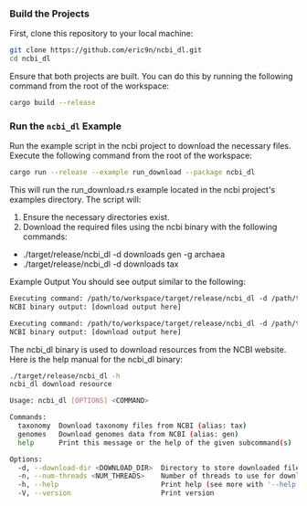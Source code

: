 ### Build the Projects

First, clone this repository to your local machine:

``` sh
git clone https://github.com/eric9n/ncbi_dl.git
cd ncbi_dl
```

Ensure that both projects are built. You can do this by running the following command from the root of the workspace:

``` sh
cargo build --release
```

### Run the `ncbi_dl` Example

Run the example script in the ncbi project to download the necessary files. Execute the following command from the root of the workspace:

``` sh
cargo run --release --example run_download --package ncbi_dl
```

This will run the run_download.rs example located in the ncbi project's examples directory. The script will:

1.  Ensure the necessary directories exist.
2.  Download the required files using the ncbi binary with the following commands:

-   ./target/release/ncbi_dl -d downloads gen -g archaea
-   ./target/release/ncbi_dl -d downloads tax

Example Output You should see output similar to the following:

``` txt
Executing command: /path/to/workspace/target/release/ncbi_dl -d /path/to/workspace/downloads gen -g archaea
NCBI binary output: [download output here]

Executing command: /path/to/workspace/target/release/ncbi_dl -d /path/to/workspace/downloads tax
NCBI binary output: [download output here]
```

The ncbi_dl binary is used to download resources from the NCBI website. Here is the help manual for the ncbi_dl binary:

``` sh
./target/release/ncbi_dl -h
ncbi_dl download resource

Usage: ncbi_dl [OPTIONS] <COMMAND>

Commands:
  taxonomy  Download taxonomy files from NCBI (alias: tax)
  genomes   Download genomes data from NCBI (alias: gen)
  help      Print this message or the help of the given subcommand(s)

Options:
  -d, --download-dir <DOWNLOAD_DIR>  Directory to store downloaded files [default: lib]
  -n, --num-threads <NUM_THREADS>    Number of threads to use for downloading [default: 20]
  -h, --help                         Print help (see more with '--help')
  -V, --version                      Print version
```
